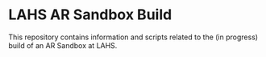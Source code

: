# LAHS AR Sandbox Build

This repository contains information and scripts related to the (in progress) build of an AR Sandbox at LAHS.